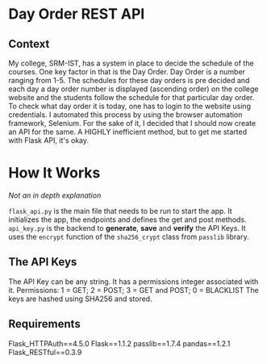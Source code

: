 # Day Order REST API
## Context
My college, SRM-IST, has a system in place to decide the schedule of the courses. One key factor in that is the Day Order. Day Order is a number ranging from 1-5. The schedules for these day orders is pre decided and each day a day order number is displayed (ascending order) on the college website and the students follow the schedule for that particular day order. To check what day order it is today, one has to login to the website using credentials. I automated this process by using the browser automation framework, Selenium. For the sake of it, I decided that I should now create an API for the same. A HIGHLY inefficient method, but to get me started with Flask API, it's okay.

# How It Works
_Not an in depth explanation_

`flask_api.py` is the main file that needs to be run to start the app. It initializes the app, the endpoints and defines the get and post methods.
`api_key.py` is the backend to **generate**, **save** and **verify** the API Keys. It uses the `encrypt` function of the `sha256_crypt` class from `passlib` library.
## The API Keys
The API Key can be any string. It has a permissions integer associated with it. Permissions: 1 = GET; 2 = POST; 3 = GET and POST; 0 = BLACKLIST
The keys are hashed using SHA256 and stored.

## Requirements

Flask_HTTPAuth==4.5.0
Flask==1.1.2
passlib==1.7.4
pandas==1.2.1
Flask_RESTful==0.3.9